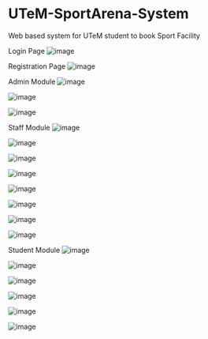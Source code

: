 # UTeM-SportArena-System
Web based system for UTeM student to book Sport Facility

Login Page
![image](https://user-images.githubusercontent.com/80865545/184347610-9d2803e6-3456-4040-8c69-1da0371fc406.png)


Registration Page
![image](https://user-images.githubusercontent.com/80865545/184347681-b73bca20-7a5f-4c5e-8ac8-61205da319ca.png)


Admin Module
![image](https://user-images.githubusercontent.com/80865545/184347937-9af08883-a54d-4990-8ec2-b6f733f3869b.png)

![image](https://user-images.githubusercontent.com/80865545/184347966-4662f44c-75e8-45a8-be2b-28cfa7a2452e.png)

![image](https://user-images.githubusercontent.com/80865545/184347981-229602c7-573a-45f8-a8bc-0c84b9f4c172.png)


Staff Module
![image](https://user-images.githubusercontent.com/80865545/184348033-53857750-c181-410a-94c0-79dfa619b9da.png)

![image](https://user-images.githubusercontent.com/80865545/184348066-4cb4b9e6-4555-4f09-96f4-378ec4f93bf1.png)

![image](https://user-images.githubusercontent.com/80865545/184348111-f7988eeb-8e45-43d8-8ff4-38a4f3a6fc2b.png)


![image](https://user-images.githubusercontent.com/80865545/184348046-910a8f86-332e-403e-91ef-fdc216393492.png)

![image](https://user-images.githubusercontent.com/80865545/184348080-d7c509af-55d8-4570-96c4-5131a16bb427.png)

![image](https://user-images.githubusercontent.com/80865545/184348129-b27ef4ff-acfe-493b-af9a-932f1a60c05a.png)

![image](https://user-images.githubusercontent.com/80865545/184348161-8fda7068-fce9-46b3-8f6f-cdfee184f0f9.png)

![image](https://user-images.githubusercontent.com/80865545/184348173-b960e830-e58c-4610-b725-2bbd01f5cc76.png)


Student Module
![image](https://user-images.githubusercontent.com/80865545/184348277-44de53b2-2cf5-4cf5-968d-a6d970de9f12.png)

![image](https://user-images.githubusercontent.com/80865545/184348212-ef5d5abc-a126-442f-8a6e-10b6f00c76c9.png)

![image](https://user-images.githubusercontent.com/80865545/184348300-c4dec04f-21c2-41cf-a7d4-8d5fed803dc3.png)

![image](https://user-images.githubusercontent.com/80865545/184348253-952244f8-c0a8-4bef-bcde-4006db4b6f73.png)

![image](https://user-images.githubusercontent.com/80865545/184348233-bd2174b5-81f7-4747-99d5-869edb68e001.png)

![image](https://user-images.githubusercontent.com/80865545/184348353-736866d5-fff5-4b8e-a523-f42f807b554e.png)







